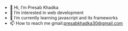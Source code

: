 - 👋 Hi, I’m Presab Khadka
- 👀 I’m interested in web development
- 🌱 I’m currently learning javascript and its frameworks
- 📫 How to reach me gmail:presabkhadka30@gmail.com


<!---
presabkhadka/presabkhadka is a ✨ special ✨ repository because its `README.md` (this file) appears on your GitHub profile.
You can click the Preview link to take a look at your changes.
--->
